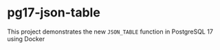 # pg17-json-table
This project demonstrates the new `JSON_TABLE` function in PostgreSQL 17 using Docker
